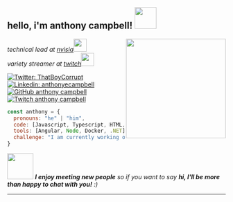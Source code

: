 <h2> hello, i'm anthony campbell! <img src="https://media.giphy.com/media/dSZeGNWkA0pk4/source.gif" width="50"></h2>
<img align='right' src="https://media.giphy.com/media/JR7iS0j2YwfW9mopu3/source.gif" width="230">
<p><em>technical lead at <a href="https://www.nvisia.com/">nvisia</a><img src="https://media.giphy.com/media/lRLzrbhmh5pFf4jOga/source.gif" width="30"></br>variety streamer at <a href="https://www.twitch.tv/thatboycorrupt">twitch</a><img src="https://media.giphy.com/media/jyAfmNvtRHVE47tKHo/source.gif" width="30"> 
</em></p>

[![Twitter: ThatBoyCorrupt](https://img.shields.io/twitter/follow/ThatBoyCorrupt?style=social)](https://twitter.com/ThatBoyCorrupt)
[![Linkedin: anthonyecampbell](https://img.shields.io/badge/-anthonyecampbell-blue?style=flat-square&logo=Linkedin&logoColor=white&link=https://www.linkedin.com/in/anthonyecampbell/)](https://www.linkedin.com/in/anthonyecampbell/)
[![GitHub anthony campbell](https://img.shields.io/github/followers/anthonyecampbell?label=follow&style=social)](https://github.com/anthonyecampbell)
[![Twitch anthony campbell](https://img.shields.io/twitch/status/thatboycorrupt?style=social)](https://twitch.tv/thatboycorrupt)

```javascript
const anthony = {
  pronouns: "he" | "him",
  code: [Javascript, Typescript, HTML, CSS, Swift, Python, C#, Dart],
  tools: [Angular, Node, Docker, .NET],
  challenge: "I am currently working on a cross-platform mobile app."
}
```

<img src="https://media.giphy.com/media/EPffed1dXuDbsK86H9/source.gif" width="60"> <em><b>I enjoy meeting new people</b> so if you want to say <b>hi, I'll be more than happy to chat with you!</b> :)</em>

---
<!--
**anthonyecampbell/anthonyecampbell** is a ✨ _special_ ✨ repository because its `README.md` (this file) appears on your GitHub profile.

Here are some ideas to get you started:

- 🔭 I’m currently working on ...
- 🌱 I’m currently learning ...
- 👯 I’m looking to collaborate on ...
- 🤔 I’m looking for help with ...
- 💬 Ask me about ...
- 📫 How to reach me: ...
- 😄 Pronouns: ...
- ⚡ Fun fact: ...
-->
